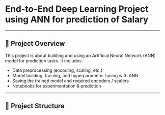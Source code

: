 # End-to-End Deep Learning Project using ANN for prediction of Salary

---

## 📌 Project Overview

This project is about building and using an Artificial Neural Network (ANN) model for prediction tasks. It includes:

- Data preprocessing (encoding, scaling, etc.)  
- Model building, training, and hyperparameter tuning with ANN  
- Saving the trained model and required encoders / scalers  
- Notebooks for experimentation & prediction  

---

## 📂 Project Structure

